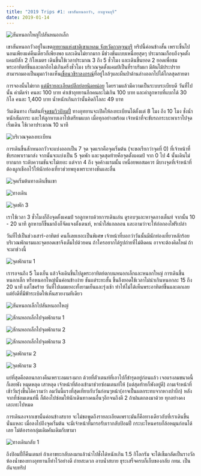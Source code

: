 ```yaml
---
title: "2019 Trips #1: เขาสันหนอกวัว, กาญจนบุรี"
date: 2019-01-14
---
```


![สันหนอกใหญ่ไปสันหนอกเล็ก](../trip-2019-01-en/2019010517094801.jpg)

เขาสันหนอกวัวอยู่ในเขต[อุทยานแห่งชาติเขาแหลม จังหวัดกาญจนบุรี](https://goo.gl/maps/xTzSjcVfULo) ทริปนี้ค่อนข้างสั้น เพราะขึ้นไปนอนเพียงแค่คืนเดียวก็เพียงพอ และเดินไม่ยากมาก มีช่วงชันแบบเหนื่อยสุดๆ ประมาณเกือบถึงจุดตั้งแคมป์สัก 2 กิโลเมตร เดินขึ้นใช้เวลาประมาณ 3 ถึง 5 ชั่วโมง และเดินขึ้นยอด 2 ยอดเพื่อชมพระอาทิตย์ขึ้นและตกอีกไม่เกินครึ่งชั่วโมง บริเวณจุดตั้งแคมป์เป็นที่ราบริมผา มีต้นไม้ประปราย สามารถมองเป็นมุมกว้างเเห็น[เขื่อนวชิราลงกรณ์](https://goo.gl/maps/nuj4p3adCWG2)ที่อยู่ใกล้ๆและผืนป่าด้านล่างออกไปได้ไกลสุดสายตา

การจองนั้นไม่ยาก [แต่มีรายละเอียดปลีกย่อยนิดหน่อย](https://www.facebook.com/อุทยานแห่งชาติเขาแหลม-330864760360387/) โดยรวมแล้วมีความเป็นระบบระเบียบดี วันที่ไปนั้น ค่ามัดจำ คนละ 100 บาท ค่าเข้าอุทยานอีกคนละไม่เกิน 100 บาท และค่าลูกหาบที่แบกได้ 30 กิโล คนละ 1,400 บาท น้ำหนักเกินกว่านั้นคิดกิโลละ 49 บาท

วันเดินทาง เริ่มต้นที่[จุดชมวิวป้อมปี่](https://goo.gl/maps/ikhTcSF4qnB2) ทางอุทยานจะเปิดให้ลงทะเบียนได้ตั้งแต่ 8 โมง ถึง 10 โมง ชั่งน้ำหนักสัมภาระ และให้ลูกหาบเอาไปเตรียมแบก เมื่อทุกอย่างพร้อม เจ้าหน้าที่จะขับรถกระบะพาเราไปจุดเริ่มเดิน ใช้เวลาประมาณ 10 นาที

![บริเวณจุดลงทะเบียน](../trip-2019-01-en/2019010509110301.jpg)

การเดินขึ้นสักหนอกวัวจะแบ่งออกเป็น 7 จุด จุดแรกคือจุดเริ่มต้น (จะขอเรียกว่าจุดที่ 0) ที่เจ้าหน้าที่ขับรถพาเรามาส่ง จากนั้นจะแบ่งเป็น 5 จุดพัก และจุดสุดท้ายคือจุดตั้งแคมป์ จาก 0 ไป 4 นั้นเดินไม่ยากมาก ระดับความชันจะไม่เยอะ แต่จาก 4 ถึง จุดค้างแรมนั้น เหนื่อยพอสมควร มีบางจุดที่เจ้าหน้าที่ต้องผูกเชือกไว้ให้นักท่องเที่ยวช่วยพยุงเพราะทางชันและลื่น

![จุดเริ่มต้นทางเดินขึ้นเขา](../trip-2019-01-en/2019010509570807.jpg)

![ทางเดิน](../trip-2019-01-en/2019010510080809.jpg)

![จุดพัก 3](../trip-2019-01-en/2019010511371017.jpg)

เราใช้เวลา 3 ชั่วโมงก็ถึงจุดตั้งแคมป์ รอลูกหาบด้วยการเดินเล่น ดูรอบๆและหาจุดกางเต็นท์ จากนั้น 10 - 20 นาที ลูกหาบก็ขึ้นมาถึงก็จัดแจงตั้งเตนท์, หาน้ำใส่แกลลอน และถามว่าจะให้ก่อกองไฟรึเปล่า

วันที่ไปเป็นช่วงเสาร์-อาทิตย์ คนก็เลยเยอะเป็นพิเศษ เจ้าหน้าที่บอกว่าวันนั้นมีนักท่องเที่ยวหลักร้อย บริเวณพักแรมและจุดยอดเขาจึงเต็มไปด้วยคน ถ้าใครอยากได้รูปถ่ายที่ไม่ติดคน อาจจะต้องคิดใหม่ ถ้าจะมาช่วงนี้

![จุดพักแรม 1](../trip-2019-01-en/2019010518181809.jpg)

เรารอจนถึง 5 โมงเย็น แล้วจึงเดินขึ้นไปดูพระอาทิตย์ตกบนหนอกเล็กและหนอกใหญ่ การเดินขึ้นหนอกเล็ก หรือหนอกใหญ่นั้นค่อนข้างง่าย ชันแต่ระยะสั้น ขึ้นถึงยอดใช้เวลาไม่น่าเกินหนอกละ 15 ถึง 20 นาที แต่โชคร้าย วันที่ไปเมฆเยอะทั้งยามเย็นและรุ่งเช้า ทำไห้ไม่ได้เห็นพระอาทิตย์ขึ้นและตกเลย แต่ยังดีที่มีฟ้าระเบิดให้เห็นสวยงามทีเดียว

![สันหนอกเล็กไปสันหนอกใหญ่](../trip-2019-01-en/2019010516533005.jpg)

![สักนหอกเล็กไปจุดพักแรม 1](../trip-2019-01-en/2019010517483402.jpg)

![สักนหอกเล็กไปจุดพักแรม 2](../trip-2019-01-en/2019010517514503.jpg)

![สักนหอกเล็กไปจุดพักแรม 3](../trip-2019-01-en/2019010517565307.jpg)

![จุดพักแรม 2](../trip-2019-01-en/2019010518200211.jpg)

![จุดพักแรม 3](../trip-2019-01-en/2019010518230714.jpg)

แย่ที่สุดคือตอนกลางคืนเพราะลมแรงมาก ด้วยที่ตัวเตนท์ที่เอาไปก็ชำรุดอยู่ก่อนแล้ว เจอแรงลมขนาดนี้ก็เลยพัง หมุดหลุด เสาหลุด เจ้าหน้าที่ต้องเข้ามาช่วยซ่อมเตนท์ให้ (แต่สุดท้ายก็พังอยู่ดี) ถามเจ้าหน้าที่เช้าวันรุ่งขึ้นได้ความว่า ลมวันนี้แรงที่สุดเทียบกับวันก่อนๆหน้า(อาจเป็นผลกระทบจากหางปาบึก) หลังจากที่ซ่อมเตนท์นี้ ก็ต้องไปซ่อมให้นักเดินทางคนอื่นๆอีกจนถึงตี 2 ถ้าฝนตกลงมาด้วย ทุกอย่างคงเละเทะไปหมด

การเดินลงจากเขานั้นค่อนข้างสบาย จะไม่ขอพูดถึงรายละเอียดเพราะมันก็คือทางเดียวกับที่เราเดินขึ้นนั่นแหละ เมื่อลงไปถึงจุดเริ่มต้น จะมีเจ้าหน้าที่มารอรับเรากลับป้อมปี่ กระบะไหนครบก็ล้อหมุนก่อนได้เลย ไม่ต้องรอกลุ่มเดิมคันเดิมกับขามา

![ทางเดินกลับ 1](../trip-2019-01-en/2019010608470406.jpg)

ถึงป้อมปี่ก็คืนเตนท์ ถ้าเอาขยะกลับลงมาแล้วนำไปชั่งได้หนักเกิน 1.5 กิโลกรัม จะได้เข็มกลัดเป็นรางวัล ห้องน้ำของทางอุทยานก็ทำไว้อย่างดี ถ่ายสะดวก อาบน้ำสบาย ธุระเสร็จครบก็เก็บของกลับ กทม. เป็นอันจบทริป
